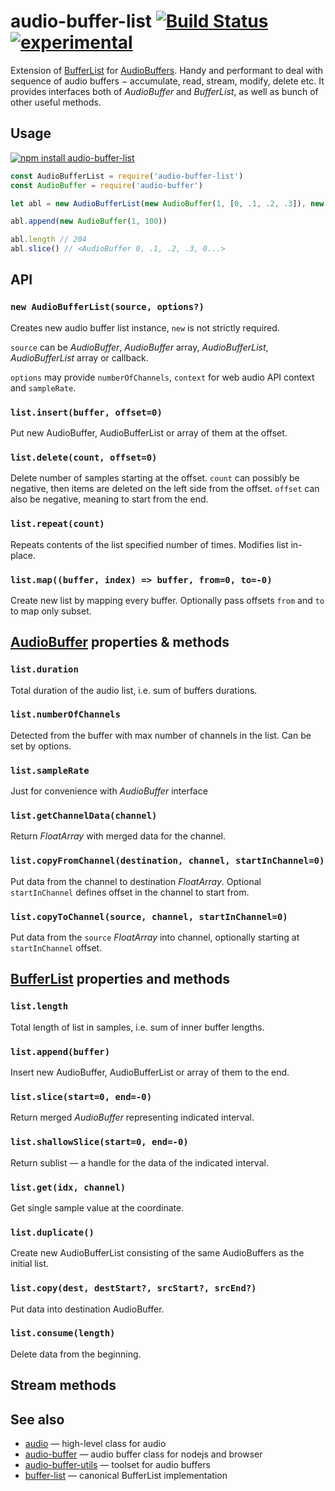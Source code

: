 # audio-buffer-list [![Build Status](https://travis-ci.org/audiojs/audio-buffer-list.svg?branch=master)](https://travis-ci.org/audiojs/audio-buffer-list) [![experimental](http://badges.github.io/stability-badges/dist/experimental.svg)](http://github.com/badges/stability-badges)

Extension of [BufferList](https://npmjs.org/package/bl) for [AudioBuffers](https://npmjs.org/package/audio-buffer). Handy and performant to deal with sequence of audio buffers − accumulate, read, stream, modify, delete etc. It provides interfaces both of _AudioBuffer_ and _BufferList_, as well as bunch of other useful methods.

## Usage

[![npm install audio-buffer-list](https://nodei.co/npm/audio-buffer-list.png?mini=true)](https://npmjs.org/package/audio-buffer-list/)

```js
const AudioBufferList = require('audio-buffer-list')
const AudioBuffer = require('audio-buffer')

let abl = new AudioBufferList(new AudioBuffer(1, [0, .1, .2, .3]), new AudioBuffer(1, 100))

abl.append(new AudioBuffer(1, 100))

abl.length // 204
abl.slice() // <AudioBuffer 0, .1, .2, .3, 0...>
```

## API

### `new AudioBufferList(source, options?)`

Creates new audio buffer list instance, `new` is not strictly required.

`source` can be _AudioBuffer_, _AudioBuffer_ array, _AudioBufferList_, _AudioBufferList_ array or callback.

`options` may provide `numberOfChannels`, `context` for web audio API context and `sampleRate`.

### `list.insert(buffer, offset=0)`

Put new AudioBuffer, AudioBufferList or array of them at the offset.

### `list.delete(count, offset=0)`

Delete number of samples starting at the offset. `count` can possibly be negative, then items are deleted on the left side from the offset. `offset` can also be negative, meaning to start from the end.

### `list.repeat(count)`

Repeats contents of the list specified number of times. Modifies list in-place.

### `list.map((buffer, index) => buffer, from=0, to=-0)`

Create new list by mapping every buffer. Optionally pass offsets `from` and `to` to map only subset.


## [AudioBuffer](https://github.com/audiojs/audio-buffer) properties & methods

### `list.duration`

Total duration of the audio list, i.e. sum of buffers durations.

### `list.numberOfChannels`

Detected from the buffer with max number of channels in the list. Can be set by options.

### `list.sampleRate`

Just for convenience with _AudioBuffer_ interface

### `list.getChannelData(channel)`

Return _FloatArray_ with merged data for the channel.

### `list.copyFromChannel(destination, channel, startInChannel=0)`

Put data from the channel to destination _FloatArray_. Optional `startInChannel` defines offset in the channel to start from.

### `list.copyToChannel(source, channel, startInChannel=0)`

Put data from the `source` _FloatArray_ into channel, optionally starting at `startInChannel` offset.



## [BufferList](https://github.com/rvagg/bl) properties and methods

### `list.length`

Total length of list in samples, i.e. sum of inner buffer lengths.

### `list.append(buffer)`

Insert new AudioBuffer, AudioBufferList or array of them to the end.

### `list.slice(start=0, end=-0)`

Return merged _AudioBuffer_ representing indicated interval.

### `list.shallowSlice(start=0, end=-0)`

Return sublist — a handle for the data of the indicated interval.

### `list.get(idx, channel)`

Get single sample value at the coordinate.

### `list.duplicate()`

Create new AudioBufferList consisting of the same AudioBuffers as the initial list.

### `list.copy(dest, destStart?, srcStart?, srcEnd?)`

Put data into destination AudioBuffer.

### `list.consume(length)`

Delete data from the beginning.


## Stream methods

## See also

* [audio](https://github.com/audiojs/audio) — high-level class for audio
* [audio-buffer](https://github.com/audiojs/audio-buffer) — audio buffer class for nodejs and browser
* [audio-buffer-utils](https://github.com/audio-buffer-utils) — toolset for audio buffers
* [buffer-list](https://npmjs.org/package/bl) — canonical BufferList implementation
